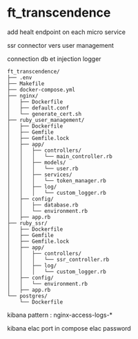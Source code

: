 # ft_transcendence

add healt endpoint on each micro service

ssr connector vers user management

connection db et injection logger

```
ft_transcendence/
├── .env
├── Makefile
├── docker-compose.yml
├── nginx/
│   ├── Dockerfile
│   ├── default.conf
│   └── generate_cert.sh
├── ruby_user_management/
│   ├── Dockerfile
│   ├── Gemfile
│   ├── Gemfile.lock
│   ├── app/
│   │   ├── controllers/
│   │   │   └── main_controller.rb
│   │   ├── models/
│   │   │   └── user.rb
│   │   ├── services/
│   │   │   └── token_manager.rb
│   │   ├── log/
│   │   │   └── custom_logger.rb
│   ├── config/
│   │   ├── database.rb
│   │   └── environment.rb
│   ├── app.rb
├── ruby_ssr/
│   ├── Dockerfile
│   ├── Gemfile
│   ├── Gemfile.lock
│   ├── app/
│   │   ├── controllers/
│   │   │   └── ssr_controller.rb
│   │   ├── log/
│   │   │   └── custom_logger.rb
│   ├── config/
│   │   └── environment.rb
│   ├── app.rb
└── postgres/
    └── Dockerfile
```



kibana pattern : nginx-access-logs-*

kibana elac port in compose
elac password